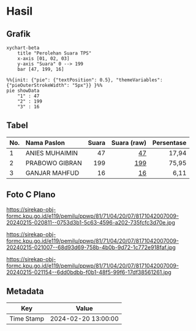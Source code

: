 # Hasil

## Grafik

```mermaid
xychart-beta
    title "Perolehan Suara TPS"
    x-axis [01, 02, 03]
    y-axis "Suara" 0 --> 199
    bar [47, 199, 16]
```

```mermaid
%%{init: {"pie": {"textPosition": 0.5}, "themeVariables": {"pieOuterStrokeWidth": "5px"}} }%%
pie showData
    "1" : 47
    "2" : 199
    "3" : 16
```

## Tabel

| No. | Nama Paslon    | Suara | Suara (raw) | Persentase |
|:--- |:-------------- | -----:| -----------:| ----------:|
| 1   | ANIES MUHAIMIN | 47    | [47][p-1]   | 17,94      |
| 2   | PRABOWO GIBRAN | 199   | [199][p-2]  | 75,95      |
| 3   | GANJAR MAHFUD  | 16    | [16][p-3]   | 6,11       |


[p-1]: https://github.com/gigit-pemilu/pemilu-2024-81-maluku/blob/main/pilpres/hitung-suara/sub/81-maluku/sub/71-kota-ambon/sub/04-teluk-ambon/sub/2007-laha/sub/009-tps/sub/paslon-1.txt
[p-2]: https://github.com/gigit-pemilu/pemilu-2024-81-maluku/blob/main/pilpres/hitung-suara/sub/81-maluku/sub/71-kota-ambon/sub/04-teluk-ambon/sub/2007-laha/sub/009-tps/sub/paslon-2.txt
[p-3]: https://github.com/gigit-pemilu/pemilu-2024-81-maluku/blob/main/pilpres/hitung-suara/sub/81-maluku/sub/71-kota-ambon/sub/04-teluk-ambon/sub/2007-laha/sub/009-tps/sub/paslon-3.txt

## Foto C Plano

https://sirekap-obj-formc.kpu.go.id/e119/pemilu/ppwp/81/71/04/20/07/8171042007009-20240215-020811--0753d3b1-5c63-4596-a202-735fcfc3d70e.jpg

https://sirekap-obj-formc.kpu.go.id/e119/pemilu/ppwp/81/71/04/20/07/8171042007009-20240215-021007--68d93d69-758b-4b0b-9d72-1c772e918faf.jpg

https://sirekap-obj-formc.kpu.go.id/e119/pemilu/ppwp/81/71/04/20/07/8171042007009-20240215-021154--6dd0bdbb-f0b1-48f5-99f6-17df38561261.jpg


## Metadata

| Key        | Value               |
| ---------- | ------------------- |
| Time Stamp | 2024-02-20 13:00:00 |



